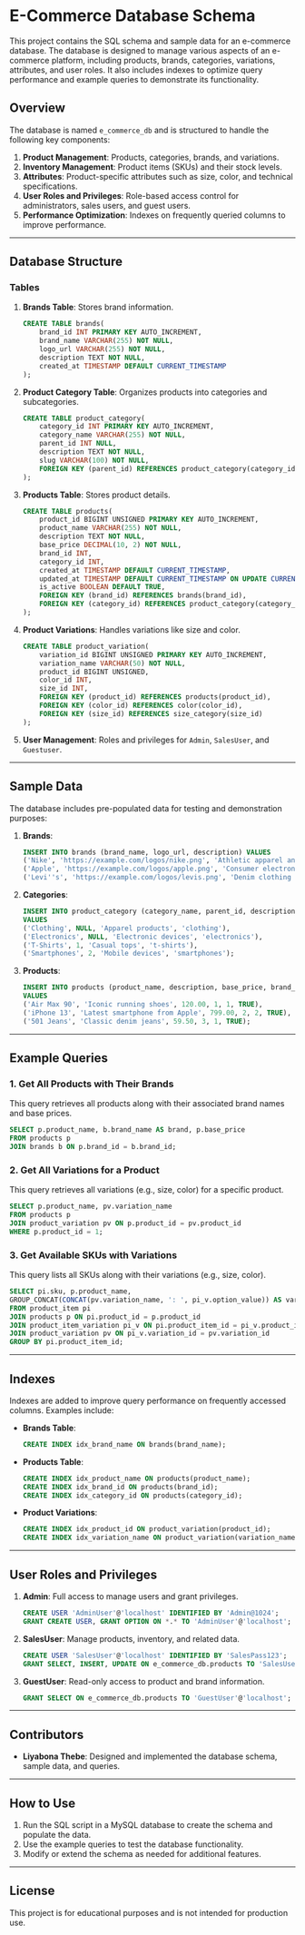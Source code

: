 # E-Commerce Database Schema

This project contains the SQL schema and sample data for an e-commerce database. The database is designed to manage various aspects of an e-commerce platform, including products, brands, categories, variations, attributes, and user roles. It also includes indexes to optimize query performance and example queries to demonstrate its functionality.

## Overview

The database is named `e_commerce_db` and is structured to handle the following key components:

1. **Product Management**: Products, categories, brands, and variations.
2. **Inventory Management**: Product items (SKUs) and their stock levels.
3. **Attributes**: Product-specific attributes such as size, color, and technical specifications.
4. **User Roles and Privileges**: Role-based access control for administrators, sales users, and guest users.
5. **Performance Optimization**: Indexes on frequently queried columns to improve performance.

---

## Database Structure

### Tables

1. **Brands Table**: Stores brand information.
   ```sql
   CREATE TABLE brands(
       brand_id INT PRIMARY KEY AUTO_INCREMENT,
       brand_name VARCHAR(255) NOT NULL,
       logo_url VARCHAR(255) NOT NULL,
       description TEXT NOT NULL,
       created_at TIMESTAMP DEFAULT CURRENT_TIMESTAMP
   );
   ```

2. **Product Category Table**: Organizes products into categories and subcategories.
   ```sql
   CREATE TABLE product_category(
       category_id INT PRIMARY KEY AUTO_INCREMENT,
       category_name VARCHAR(255) NOT NULL,
       parent_id INT NULL,
       description TEXT NOT NULL,
       slug VARCHAR(100) NOT NULL,
       FOREIGN KEY (parent_id) REFERENCES product_category(category_id)
   );
   ```

3. **Products Table**: Stores product details.
   ```sql
   CREATE TABLE products(
       product_id BIGINT UNSIGNED PRIMARY KEY AUTO_INCREMENT,
       product_name VARCHAR(255) NOT NULL,
       description TEXT NOT NULL,
       base_price DECIMAL(10, 2) NOT NULL,
       brand_id INT,
       category_id INT,
       created_at TIMESTAMP DEFAULT CURRENT_TIMESTAMP,
       updated_at TIMESTAMP DEFAULT CURRENT_TIMESTAMP ON UPDATE CURRENT_TIMESTAMP,
       is_active BOOLEAN DEFAULT TRUE,
       FOREIGN KEY (brand_id) REFERENCES brands(brand_id),
       FOREIGN KEY (category_id) REFERENCES product_category(category_id)
   );
   ```

4. **Product Variations**: Handles variations like size and color.
   ```sql
   CREATE TABLE product_variation(
       variation_id BIGINT UNSIGNED PRIMARY KEY AUTO_INCREMENT,
       variation_name VARCHAR(50) NOT NULL,
       product_id BIGINT UNSIGNED,
       color_id INT,
       size_id INT,
       FOREIGN KEY (product_id) REFERENCES products(product_id),
       FOREIGN KEY (color_id) REFERENCES color(color_id),
       FOREIGN KEY (size_id) REFERENCES size_category(size_id)
   );
   ```

5. **User Management**: Roles and privileges for `Admin`, `SalesUser`, and `Guestuser`.

---

## Sample Data

The database includes pre-populated data for testing and demonstration purposes:

1. **Brands**:
   ```sql
   INSERT INTO brands (brand_name, logo_url, description) VALUES
   ('Nike', 'https://example.com/logos/nike.png', 'Athletic apparel and footwear'),
   ('Apple', 'https://example.com/logos/apple.png', 'Consumer electronics and software'),
   ('Levi''s', 'https://example.com/logos/levis.png', 'Denim clothing manufacturer');
   ```

2. **Categories**:
   ```sql
   INSERT INTO product_category (category_name, parent_id, description, slug) 
   VALUES 
   ('Clothing', NULL, 'Apparel products', 'clothing'),
   ('Electronics', NULL, 'Electronic devices', 'electronics'),
   ('T-Shirts', 1, 'Casual tops', 't-shirts'),
   ('Smartphones', 2, 'Mobile devices', 'smartphones');
   ```

3. **Products**:
   ```sql
   INSERT INTO products (product_name, description, base_price, brand_id, category_id, is_active) 
   VALUES
   ('Air Max 90', 'Iconic running shoes', 120.00, 1, 1, TRUE),
   ('iPhone 13', 'Latest smartphone from Apple', 799.00, 2, 2, TRUE),
   ('501 Jeans', 'Classic denim jeans', 59.50, 3, 1, TRUE);
   ```

---

## Example Queries

### 1. Get All Products with Their Brands
This query retrieves all products along with their associated brand names and base prices.
```sql
SELECT p.product_name, b.brand_name AS brand, p.base_price 
FROM products p 
JOIN brands b ON p.brand_id = b.brand_id;
```

### 2. Get All Variations for a Product
This query retrieves all variations (e.g., size, color) for a specific product.
```sql
SELECT p.product_name, pv.variation_name 
FROM products p 
JOIN product_variation pv ON p.product_id = pv.product_id
WHERE p.product_id = 1;
```

### 3. Get Available SKUs with Variations
This query lists all SKUs along with their variations (e.g., size, color).
```sql
SELECT pi.sku, p.product_name, 
GROUP_CONCAT(CONCAT(pv.variation_name, ': ', pi_v.option_value)) AS variations
FROM product_item pi
JOIN products p ON pi.product_id = p.product_id
JOIN product_item_variation pi_v ON pi.product_item_id = pi_v.product_item_id
JOIN product_variation pv ON pi_v.variation_id = pv.variation_id
GROUP BY pi.product_item_id;
```

---

## Indexes

Indexes are added to improve query performance on frequently accessed columns. Examples include:

- **Brands Table**:
  ```sql
  CREATE INDEX idx_brand_name ON brands(brand_name);
  ```

- **Products Table**:
  ```sql
  CREATE INDEX idx_product_name ON products(product_name);
  CREATE INDEX idx_brand_id ON products(brand_id);
  CREATE INDEX idx_category_id ON products(category_id);
  ```

- **Product Variations**:
  ```sql
  CREATE INDEX idx_product_id ON product_variation(product_id);
  CREATE INDEX idx_variation_name ON product_variation(variation_name);
  ```

---

## User Roles and Privileges

1. **Admin**: Full access to manage users and grant privileges.
   ```sql
   CREATE USER 'AdminUser'@'localhost' IDENTIFIED BY 'Admin@1024';
   GRANT CREATE USER, GRANT OPTION ON *.* TO 'AdminUser'@'localhost';
   ```

2. **SalesUser**: Manage products, inventory, and related data.
   ```sql
   CREATE USER 'SalesUser'@'localhost' IDENTIFIED BY 'SalesPass123';
   GRANT SELECT, INSERT, UPDATE ON e_commerce_db.products TO 'SalesUser'@'localhost';
   ```

3. **GuestUser**: Read-only access to product and brand information.
   ```sql
   GRANT SELECT ON e_commerce_db.products TO 'GuestUser'@'localhost';
   ```

---

## Contributors

- **Liyabona Thebe**: Designed and implemented the database schema, sample data, and queries.

---

## How to Use

1. Run the SQL script in a MySQL database to create the schema and populate the data.
2. Use the example queries to test the database functionality.
3. Modify or extend the schema as needed for additional features.

---

## License

This project is for educational purposes and is not intended for production use.
